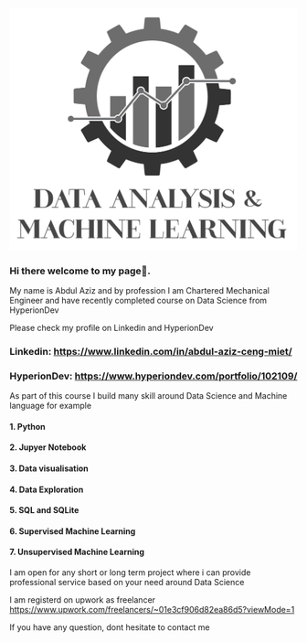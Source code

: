 ![Data Science and Machine Learning](https://github.com/abdulazizmsc/abdulazizmsc/blob/main/Logo-01_cropped.jpg)

### Hi there welcome to my page👋.

My name is Abdul Aziz and by profession I am Chartered Mechanical Engineer and have recently completed course on Data Science from HyperionDev

Please check my profile on Linkedin and HyperionDev

### Linkedin: https://www.linkedin.com/in/abdul-aziz-ceng-miet/

### HyperionDev: https://www.hyperiondev.com/portfolio/102109/

As part of this course I build many skill around Data Science and Machine language for example

#### 1. Python
#### 2. Jupyer Notebook
#### 3. Data visualisation
#### 4. Data Exploration
#### 5. SQL and SQLite
#### 6. Supervised Machine Learning
#### 7. Unsupervised Machine Learning

I am open for any short or long term project where i can provide professional service based on your need around Data Science

I am registerd on upwork as freelancer 
https://www.upwork.com/freelancers/~01e3cf906d82ea86d5?viewMode=1

If you have any question, dont hesitate to contact me

<!--
**abdulazizmsc/abdulazizmsc** is a ✨ _special_ ✨ repository because its `README.md` (this file) appears on your GitHub profile.

Here are some ideas to get you started:

- 🔭 I’m currently working on ...
- 🌱 I’m currently learning ...
- 👯 I’m looking to collaborate on ...
- 🤔 I’m looking for help with ...
- 💬 Ask me about ...
- 📫 How to reach me: ...
- 😄 Pronouns: ...
- ⚡ Fun fact: ...
-->
